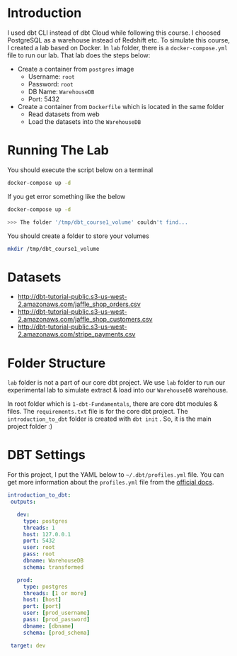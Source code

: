 # Introduction

I used dbt CLI instead of dbt Cloud while following this course. I choosed PostgreSQL as a warehouse instead of Redshift etc. To simulate this course, I created a lab based on Docker. In `lab` folder, there is a `docker-compose.yml` file to run our lab. That lab does the steps below:
- Create a container from `postgres` image
  - Username: `root`
  - Password: `root`
  - DB Name: `WarehouseDB`
  - Port: 5432
- Create a container from `Dockerfile` which is located in the same folder
  - Read datasets from web
  - Load the datasets into the `WarehouseDB`

# Running The Lab

You should execute the script below on a terminal
```bash
docker-compose up -d
```

If you get error something like the below
```bash
docker-compose up -d

>>> The folder '/tmp/dbt_course1_volume' couldn't find...
```

You should create a folder to store your volumes
```bash
mkdir /tmp/dbt_course1_volume
```


# Datasets

- http://dbt-tutorial-public.s3-us-west-2.amazonaws.com/jaffle_shop_orders.csv
- http://dbt-tutorial-public.s3-us-west-2.amazonaws.com/jaffle_shop_customers.csv
- http://dbt-tutorial-public.s3-us-west-2.amazonaws.com/stripe_payments.csv


# Folder Structure

`lab` folder is not a part of our core dbt project. We use `lab` folder to run our experimental lab to simulate extract & load into our `WarehouseDB` warehouse.

In root folder which is `1-dbt-Fundamentals`, there are core dbt modules & files. The `requirements.txt` file is for the core dbt project. The `introduction_to_dbt` folder is created with `dbt init` . So, it is the main project folder :)

# DBT Settings
 For this project, I put the YAML below to `~/.dbt/profiles.yml` file. You can get more information about the `profiles.yml` file from the [official docs](https://docs.getdbt.com/dbt-cli/configure-your-profile).
 ```yaml
introduction_to_dbt:
  outputs:

    dev:
      type: postgres
      threads: 1
      host: 127.0.0.1
      port: 5432
      user: root
      pass: root
      dbname: WarehouseDB
      schema: transformed

    prod:
      type: postgres
      threads: [1 or more]
      host: [host]
      port: [port]
      user: [prod_username]
      pass: [prod_password]
      dbname: [dbname]
      schema: [prod_schema]

  target: dev

 ```